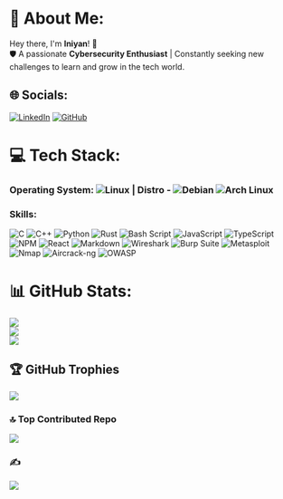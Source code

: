 # 💫 **About Me:**  
Hey there, I'm **Iniyan**! 👋  
🛡️ A passionate **Cybersecurity Enthusiast** |
Constantly seeking new challenges to learn and grow in the tech world.

## 🌐 Socials:
[![LinkedIn](https://img.shields.io/badge/LinkedIn-%230077B5.svg?logo=linkedin&logoColor=white)](https://linkedin.com/in/iniyan-r) 
[![GitHub](https://img.shields.io/badge/GitHub-%23121011.svg?logo=github&logoColor=white)](https://github.com/iniyanr)  
# 💻 Tech Stack:
### Operating System: ![Linux](https://img.shields.io/badge/Linux-%23111111.svg?style=flat&logo=linux&logoColor=yellow) | Distro - ![Debian](https://img.shields.io/badge/Debian-%23A80030.svg?style=flat&logo=debian&logoColor=white) ![Arch Linux](https://img.shields.io/badge/Arch_Linux-%231A56A4.svg?style=flat&logo=arch-linux&logoColor=white)   

### Skills:
![C](https://img.shields.io/badge/c-%2300599C.svg?style=flat&logo=c&logoColor=white) ![C++](https://img.shields.io/badge/c++-%2300599C.svg?style=flat&logo=c%2B%2B&logoColor=white)   ![Python](https://img.shields.io/badge/python-3670A0?style=flat&logo=python&logoColor=ffdd54) ![Rust](https://img.shields.io/badge/rust-%23000000.svg?style=flat&logo=rust&logoColor=white) ![Bash Script](https://img.shields.io/badge/bash_script-%23121011.svg?style=flat&logo=gnu-bash&logoColor=white) ![JavaScript](https://img.shields.io/badge/javascript-%23323330.svg?style=flat&logo=javascript&logoColor=%23F7DF1E) ![TypeScript](https://img.shields.io/badge/typescript-%23007ACC.svg?style=flat&logo=typescript&logoColor=white) ![NPM](https://img.shields.io/badge/NPM-%23CB3837.svg?style=flat&logo=npm&logoColor=white) ![React](https://img.shields.io/badge/react-%2320232a.svg?style=flat&logo=react&logoColor=%2361DAFB) ![Markdown](https://img.shields.io/badge/markdown-%23000000.svg?style=flat&logo=markdown&logoColor=white) ![Wireshark](https://img.shields.io/badge/Wireshark-%23999999.svg?style=flat&logo=wireshark&logoColor=white) ![Burp Suite](https://img.shields.io/badge/Burp_Suite-%23F58220.svg?style=flat&logo=burp-suite&logoColor=white) ![Metasploit](https://img.shields.io/badge/Metasploit-%23E60000.svg?style=flat&logo=metasploit&logoColor=white)  ![Nmap](https://img.shields.io/badge/Nmap-%23800000.svg?style=flat&logo=nmap&logoColor=white) ![Aircrack-ng](https://img.shields.io/badge/Aircrack--ng-%23606666.svg?style=flat&logo=aircrack-ng&logoColor=white) 
![OWASP](https://img.shields.io/badge/OWASP-%23EB4C00.svg?style=flat&logo=owasp&logoColor=white)

# 📊 GitHub Stats:
![](https://github-readme-stats.vercel.app/api?username=iniyanr&theme=merko&hide_border=false&include_all_commits=true&count_private=false)<br/>
![](https://github-readme-streak-stats.herokuapp.com/?user=iniyanr&theme=merko&hide_border=false)<br/>
![](https://github-readme-stats.vercel.app/api/top-langs/?username=iniyanr&theme=merko&hide_border=false&include_all_commits=true&count_private=false&layout=compact)

## 🏆 GitHub Trophies
![](https://github-profile-trophy.vercel.app/?username=iniyanr&theme=tokyonight&no-frame=true&no-bg=false&margin-w=4)

### 🔝 Top Contributed Repo
![](https://github-contributor-stats.vercel.app/api?username=iniyanr&limit=5&theme=merko&combine_all_yearly_contributions=true)

### ✍️
![](https://quotes-github-readme.vercel.app/api?type=horizontal&theme=radical&quote=Programs%20must%20be%20written%20for%20people%20to%20read%2C%20and%20only%20incidentally%20for%20machines%20to%20execute.&author=Harold%20Abelson)

